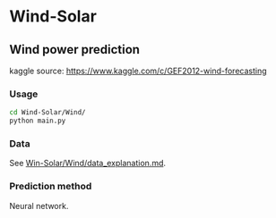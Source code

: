 # Wind-Solar


## Wind power prediction
kaggle source: https://www.kaggle.com/c/GEF2012-wind-forecasting

### Usage
```bash
cd Wind-Solar/Wind/
python main.py
```
### Data
See [Win-Solar/Wind/data_explanation.md](Wind/data_explanation.md).

### Prediction method
Neural network.
